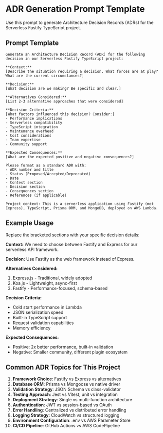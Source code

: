 # ADR Generation Prompt Template

Use this prompt to generate Architecture Decision Records (ADRs) for the Serverless Fastify TypeScript project.

## Prompt Template

```
Generate an Architecture Decision Record (ADR) for the following decision in our Serverless Fastify TypeScript project:

**Context:**
[Describe the situation requiring a decision. What forces are at play? What are the current circumstances?]

**Decision:**
[What decision are we making? Be specific and clear.]

**Alternatives Considered:**
[List 2-3 alternative approaches that were considered]

**Decision Criteria:**
[What factors influenced this decision? Consider:]
- Performance implications
- Serverless compatibility
- TypeScript integration
- Maintenance overhead
- Cost considerations
- Team expertise
- Community support

**Expected Consequences:**
[What are the expected positive and negative consequences?]

Please format as a standard ADR with:
- ADR number and title
- Status (Proposed/Accepted/Deprecated)
- Date
- Context section
- Decision section
- Consequences section
- References (if applicable)

Project context: This is a serverless application using Fastify (not Express), TypeScript, Prisma ORM, and MongoDB, deployed on AWS Lambda.
```

## Example Usage

Replace the bracketed sections with your specific decision details:

**Context:** We need to choose between Fastify and Express for our serverless API framework.

**Decision:** Use Fastify as the web framework instead of Express.

**Alternatives Considered:**
1. Express.js - Traditional, widely adopted
2. Koa.js - Lightweight, async-first
3. Fastify - Performance-focused, schema-based

**Decision Criteria:**
- Cold start performance in Lambda
- JSON serialization speed
- Built-in TypeScript support
- Request validation capabilities
- Memory efficiency

**Expected Consequences:**
- Positive: 2x better performance, built-in validation
- Negative: Smaller community, different plugin ecosystem

## Common ADR Topics for This Project

1. **Framework Choice**: Fastify vs Express vs alternatives
2. **Database ORM**: Prisma vs Mongoose vs native driver
3. **Validation Strategy**: JSON Schema vs class-validator
4. **Testing Approach**: Jest vs Vitest, unit vs integration
5. **Deployment Strategy**: Single vs multi-function architecture
6. **Authentication**: JWT vs session-based vs OAuth
7. **Error Handling**: Centralized vs distributed error handling
8. **Logging Strategy**: CloudWatch vs structured logging
9. **Environment Configuration**: .env vs AWS Parameter Store
10. **CI/CD Pipeline**: GitHub Actions vs AWS CodePipeline